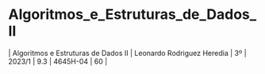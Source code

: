 # Algoritmos_e_Estruturas_de_Dados_II
| Algoritmos e Estruturas de Dados II | Leonardo Rodriguez Heredia | 3º | 2023/1 | 9.3 | 4645H-04 | 60 |
